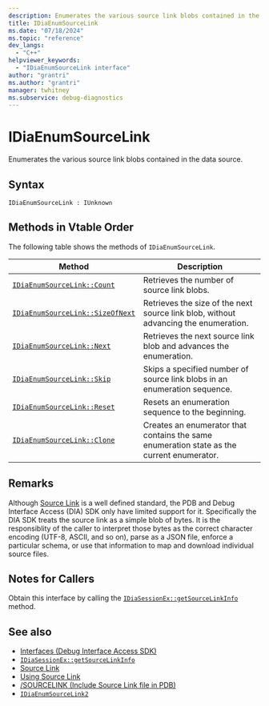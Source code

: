```yaml
---
description: Enumerates the various source link blobs contained in the data source.
title: IDiaEnumSourceLink
ms.date: "07/18/2024"
ms.topic: "reference"
dev_langs:
  - "C++"
helpviewer_keywords:
  - "IDiaEnumSourceLink interface"
author: "grantri"
ms.author: "grantri"
manager: twhitney
ms.subservice: debug-diagnostics
---
```


# IDiaEnumSourceLink

Enumerates the various source link blobs contained in the data source.

## Syntax

`IDiaEnumSourceLink : IUnknown`

## Methods in Vtable Order

The following table shows the methods of `IDiaEnumSourceLink`.

|Method|Description|
|------------|-----------------|
|[`IDiaEnumSourceLink::Count`](../../debugger/debug-interface-access/idiaenumsourcelink-count.md)|Retrieves the number of source link blobs.|
|[`IDiaEnumSourceLink::SizeOfNext`](../../debugger/debug-interface-access/idiaenumsourcelink-sizeofnext.md)|Retrieves the size of the next source link blob, without advancing the enumeration.|
|[`IDiaEnumSourceLink::Next`](../../debugger/debug-interface-access/idiaenumsourcelink-next.md)|Retrieves the next source link blob and advances the enumeration.|
|[`IDiaEnumSourceLink::Skip`](../../debugger/debug-interface-access/idiaenumsourcelink-skip.md)|Skips a specified number of source link blobs in an enumeration sequence.|
|[`IDiaEnumSourceLink::Reset`](../../debugger/debug-interface-access/idiaenumsourcelink-reset.md)|Resets an enumeration sequence to the beginning.|
|[`IDiaEnumSourceLink::Clone`](../../debugger/debug-interface-access/idiaenumsourcelink-clone.md)|Creates an enumerator that contains the same enumeration state as the current enumerator.|

## Remarks

Although [Source Link](https://github.com/dotnet/designs/blob/main/accepted/2020/diagnostics/source-link.md) is a well defined standard, the PDB and Debug Interface Access (DIA) SDK only have limited support for it. Specifically the DIA SDK treats the source link as a simple blob of bytes. It is the responsiblity of the caller to interpret those bytes as the correct character encoding (UTF-8, ASCII, and so on), parse as a JSON file, enforce a particular schema, or use that information to map and download individual source files.

## Notes for Callers

Obtain this interface by calling the [`IDiaSessionEx::getSourceLinkInfo`](../../debugger/debug-interface-access/idiasessionex-getsourcelinkinfo.md) method.

## See also

- [Interfaces (Debug Interface Access SDK)](../../debugger/debug-interface-access/interfaces-debug-interface-access-sdk.md)
- [`IDiaSessionEx::getSourceLinkInfo`](../../debugger/debug-interface-access/idiasessionex-getsourcelinkinfo.md)
- [Source Link](https://github.com/dotnet/designs/blob/main/accepted/2020/diagnostics/source-link.md)
- [Using Source Link](https://github.com/dotnet/sourcelink#using-source-link-in-c-projects)
- [/SOURCELINK (Include Source Link file in PDB)](/cpp/build/reference/sourcelink)
- [`IDiaEnumSourceLink2`](../../debugger/debug-interface-access/idiaenumsourcelink2.md)
